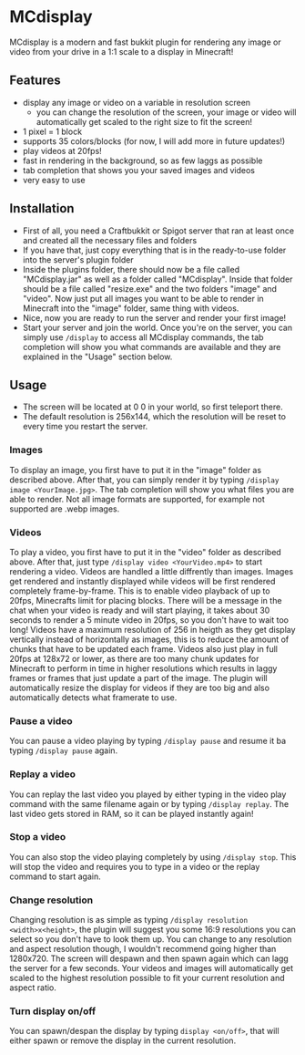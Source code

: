 # MCdisplay
MCdisplay is a modern and fast bukkit plugin for rendering any image or video from your drive in a 1:1 scale to a display in Minecraft!

## Features

  * display any image or video on a variable in resolution screen
    * you can change the resolution of the screen, your image or video will automatically get scaled to the right size to fit the screen!
  * 1 pixel = 1 block
  * supports 35 colors/blocks (for now, I will add more in future updates!)
  * play videos at 20fps!
  * fast in rendering in the background, so as few laggs as possible
  * tab completion that shows you your saved images and videos
  * very easy to use
  
## Installation
  * First of all, you need a Craftbukkit or Spigot server that ran at least once and created all the necessary files and folders
  * If you have that, just copy everything that is in the ready-to-use folder into the server's plugin folder
  * Inside the plugins folder, there should now be a file called "MCdisplay.jar" as well as a folder called "MCdisplay". Inside that folder should be a file called "resize.exe" and the two folders "image" and "video". Now just put all images you want to be able to render in Minecraft into the "image" folder, same thing with videos.
  * Nice, now you are ready to run the server and render your first image!
  * Start your server and join the world. Once you're on the server, you can simply use `/display` to access all MCdisplay commands, the tab completion will show you what commands are available and they are explained in the "Usage" section below.
  
## Usage
  * The screen will be located at 0 0 in your world, so first teleport there.
  * The default resolution is 256x144, which the resolution will be reset to every time you restart the server.
  ### Images
  To display an image, you first have to put it in the "image" folder as described above. 
  After that, you can simply render it by typing `/display image <YourImage.jpg>`. The tab completion 
  will show you what files you are able to render.
  Not all image formats are supported, for example not supported are .webp images.
  ### Videos
  To play a video, you first have to put it in the "video" folder as described above. 
    After that, just type `/display video <YourVideo.mp4>` to start rendering a video. 
    Videos are handled a little diffrently than images. Images get rendered and instantly displayed while videos will be first rendered completely frame-by-frame. This is to enable video playback of up to 20fps, Minecrafts limit for placing blocks.
    There will be a message in the chat when your video is ready and will start playing, it takes about 30 seconds to render a 5 minute video in 20fps, so you don't have to wait too long!
    Videos have a maximum resolution of 256 in heigth as they get display vertically instead of horizontally as images, this is to reduce the amount of chunks that have to be updated each frame.
    Videos also just play in full 20fps at 128x72 or lower, as there are too many chunk updates for Minecraft to perform in time in higher resolutions which results in laggy frames or frames that just update a part of the image.
    The plugin will automatically resize the display for videos if they are too big and also automatically detects what framerate to use.
  ### Pause a video
  You can pause a video playing by typing `/display pause` and resume it ba typing `/display pause` again.
  ### Replay a video
  You can replay the last video you played by either typing in the video play command with the same filename again or by typing `/display replay`. The last video gets stored in RAM, so it can be played instantly again!
  ### Stop a video
  You can also stop the video playing completely by using `/display stop`. This will stop the video and requires you to type in a video or the replay command to start again.
  ### Change resolution
  Changing resolution is as simple as typing `/display resolution <width>x<height>`, the plugin will suggest you some 16:9 resolutions you can select so you don't have to look them up. You can change to any resolution and aspect resolution though, I wouldn't recommend going higher than 1280x720.
    The screen will despawn and then spawn again which can lagg the server for a few seconds. Your videos and images will automatically get scaled to the highest resolution possible to fit your current resolution and aspect ratio.
  ### Turn display on/off
  You can spawn/despan the display by typing `display <on/off>`, that will either spawn or remove the display in the current resolution.
